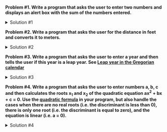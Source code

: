 **Problem #1. Write a program that asks the user to enter two numbers and displays an alert box with the sum of the numbers entered.**

<details><summary>Solution #1</summary>
<p>

```javascript
let a = prompt("Enter one number");
let b = prompt("Enter another number");
let c = parseFloat(a) + parseFloat(b);
alert("The sum is "+c);
```

</p>
</details>

**Problem #2. Write a program that asks the user for the distance in feet and converts it to meters.**

<details><summary>Solution #2</summary>
<p>

```javascript
let feet = prompt("Enter distance in feet");
let meters = feet / 3.281;
alert("The distance is meters "+meters);
```

</p>
</details>

**Problem #3. Write a program that asks the user to enter a year and then tells the user if this year is a leap year. See [Leap year in the Gregorian calendar](https://en.wikipedia.org/wiki/Leap_year#Gregorian_calendar)**

<details><summary>Solution #3</summary>
<p>
  
```javascript
let year = prompt("Enter year number");
let is_leap;
if (year % 4 != 0) {
  is_leap = false;
} else if (year % 100 != 0) {
  is_leap = true;
} else if (year % 400 != 0) {
  is_leap = false;
} else {
  is_leap = true;
}

if (is_leap) {
  alert("The year "+year+" is a leap year");
} else {
  alert("The year "+year+" is a common year");
}
```

More concise:

```javascript
let year = prompt("Enter year number");
// using the fact that 0 is falsey and any other number is truthy
let is_leap = year % 4 ? 0 : year % 100 ? 1 : year % 400 ? 0 : 1;
alert("The year "+year+" is a "+(is_leap ? "leap" : "common")+" year");
```

</p>
</details>

**Problem #4. Write a program that asks the user to enter numbers a, b, c and then calculates the roots x<sub>1</sub> and x<sub>2</sub> of the quadratic equation ax<sup>2</sup> + bx + c = 0. Use the [quadratic formula](https://en.wikipedia.org/wiki/Quadratic_formula) in your program, but also handle the cases when there are no real roots (i.e. the discriminant is less than 0), there is only one root (i.e. the discriminant is equal to zero), and the equation is linear (i.e. a = 0).**

<details><summary>Solution #4</summary>
<p>
  
```javascript
let a = parseFloat(prompt("Enter a"));
let b = parseFloat(prompt("Enter b"));
let c = parseFloat(prompt("Enter c"));

if (a == 0) {
  if (b == 0) {
    alert("There are no roots");
  } else {
    let x = -c/b;
    alert("This is a linear equation. x="+x);
  }
} else {
  let d = b * b - 4 * a * c;
  if (d > 0) {
    let x1 = (-b + sqrt(d)) / (2 * a);
    let x2 = (-b - sqrt(d)) / (2 * a);
    alert("There are two roots: x1="+x1+"; x2="+x2);
  } else if (d == 0) {
    let x = -b / (2 * a);
    alert("There is only one root: x="+x);
  } else {
    alert("There are no real roots");
  }
} 
  
```

</p></details>

